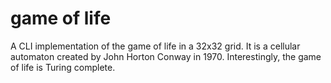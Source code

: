 # game of life

A CLI implementation of the game of life in a 32x32 grid. It is a cellular automaton created by John Horton Conway in 1970. Interestingly, the game of life is Turing complete.
